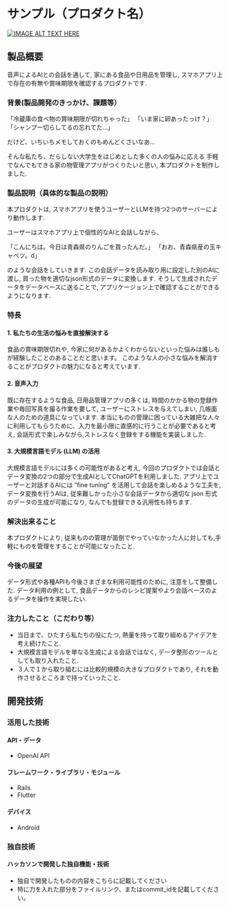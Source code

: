 # サンプル（プロダクト名）

[![IMAGE ALT TEXT HERE](https://jphacks.com/wp-content/uploads/2024/07/JPHACKS2024_ogp.jpg)](https://www.youtube.com/watch?v=DZXUkEj-CSI)

## 製品概要
音声によるAIとの会話を通して, 家にある食品や日用品を管理し, スマホアプリ上で存在の有無や賞味期限を確認するプロダクトです.

### 背景(製品開発のきっかけ、課題等）
「冷蔵庫の食べ物の賞味期限が切れちゃった」
「いま家に卵あったっけ？」
「シャンプー切らしてるの忘れてた…」

だけど、いちいちメモしておくのもめんどくさいなあ…

そんな私たち、だらしない大学生をはじめとした多くの人の悩みに応える
手軽でなんでもできる家の物管理アプリがつくりたいと思い, 本プロダクトを制作しました.

### 製品説明（具体的な製品の説明）
本プロダクトは, スマホアプリを使うユーザーとLLMを持つ2つのサーバーにより動作します.

ユーザーはスマホアプリ上で個性的なAIと会話しながら、

「こんにちは。今日は青森県のりんごを買ったんだ。」
「おお、青森県産の玉キャベツ。d」

のような会話をしていきます.
この会話データを読み取り用に設定した別のAIに渡し, 買った物を適切なjson形式のデータに変換します.
そうして生成されたデータをデータベースに送ることで, アプリケージョン上で確認することができるようになります.

### 特長
#### 1. 私たちの生活の悩みを直接解決する
食品の賞味期限切れや, 今家に何があるかよくわからないといった悩みは誰しもが経験したことのあることだと思います。
このような人の小さな悩みを解消することがプロダクトの魅力になると考えています.

#### 2. 音声入力
既に存在するような食品, 日用品管理アプリの多くは, 時間のかかる物の登録作業や毎回写真を撮る作業を要して, 
ユーザーにストレスを与えてしまい, 几帳面な人のための道具になっています.
本当にものの管理に困っている大雑把な人々に利用してもらうために、入力を最小限に直感的に行うことが必要であると考え, 
会話形式で楽しみながら,ストレスなく登録をする機能を実装しました.

#### 3. 大規模言語モデル (LLM) の活用
大規模言語モデルには多くの可能性があると考え, 今回のプロダクトでは会話とデータ変換の2つの部分で生成AIとしてChatGPTを利用しました.
アプリ上でユーザーと対話するAIには ”fine tuning” を活用して会話を楽しめるような工夫を,
データ変換を行うAIは, 従来難しかった小さな会話データから適切な json 形式のデータの生成が可能になり, なんでも登録できる汎用性も持ちます.

### 解決出来ること
本プロダクトにより, 従来ものの管理が面倒でやっていなかった人に対しても,手軽にものを管理をすることが可能になったこと.

### 今後の展望
データ形式や各種APIも今後さまざまな利用可能性のために, 注意をして整備した.
データ利用の例として, 食品データからのレシピ提案やより会話ベースのよるデータを操作を実現したい.

### 注力したこと（こだわり等）
* 当日まで、ひたすら私たちの役にたつ, 熱量を持って取り組めるアイデアを考え続けたこと.
* 大規模言語モデルを単なる生成による会話ではなく, データ整形のツールとしても取り入れたこと.
* ３人で１から取り組むには比較的規模の大きなプロダクトであり, それを動作させるところまで持っていったこと.

## 開発技術
### 活用した技術
#### API・データ
* OpenAI API
  
#### フレームワーク・ライブラリ・モジュール
* Rails
* Flutter
 
#### デバイス
* Android
  
### 独自技術
#### ハッカソンで開発した独自機能・技術
* 独自で開発したものの内容をこちらに記載してください
* 特に力を入れた部分をファイルリンク、またはcommit_idを記載してください。
